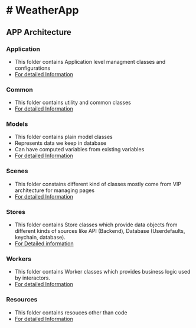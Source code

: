 #  #  WeatherApp

## APP Architecture

### Application

* This folder contains Application level managment classes and configurations
* [For detailed Information](../WeatherApp/Application/README.md)

### Common

* This folder contains utility and common classes
* [For detailed Information](../WeatherApp/Common/README.md)

### Models

* This folder contains plain model classes 
* Represents data we keep in database
* Can have computed variables from existing variables
* [For detailed Information](../WeatherApp/Models/README.md)

### Scenes

* This folder constains different kind of classes mostly come from VIP architecture for managing pages
* [For detailed Information](../WeatherApp/Scenes/README.md)

### Stores

* This folder contains Store classes which provide data objects from different kinds of sources like API (Backend), Database (Userdefaults, keychain, database).
* [For Detailed information](../WeatherApp/StoreManager/README.md)

### Workers

* This folder contains Worker classes which provides business logic used by interactors.
* [For detailed Information](../WeatherApp/Workers/README.md)

### Resources

* This folder contains resouces other than code
* [For detailed Information](../WeatherApp/Resources/README.md)


